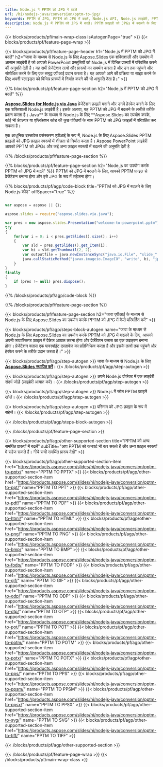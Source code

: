 ```yaml
---
title: Node.js में PPTM को JPG में बदलें
url: /hi/nodejs-java/conversion/pptm-to-jpg/
keywords: PPTM से JPG, PPTM को JPG में बदलें, Node.js API, Node.js लाइब्रेरी, PPTM, JPG
description: Node.js में PPTM को JPG में बदलें। PPTM फ़ाइलों को JPGs में बदलने के लिए Node.js लाइब्रेरी API का उपयोग करें
---
```


{{< blocks/products/pf/main-wrap-class isAutogenPage="true" >}}
{{< blocks/products/pf/feature-page-wrap >}}

{{< blocks/products/pf/feature-page-header h1="Node.js में PPTM को JPG में बदलें" h2="जावा के माध्यम से Node.js के लिए Aspose.Slides एक शक्तिशाली और उपयोग में आसान लाइब्रेरी है जो आपको PowerPoint प्रस्तुतियों को Node.js में विभिन्न प्रारूपों में परिवर्तित करने की अनुमति देती है। यह सभी प्रेजेंटेशन तत्वों और प्रारूपों का समर्थन करता है और उन तक पहुंचने और संशोधित करने के लिए एक समृद्ध एपीआई प्रदान करता है। यह आपको आगे की प्रक्रिया या साझा करने के लिए अपनी स्लाइड्स को विभिन्न प्रारूपों में निर्यात करने की भी अनुमति देता है।" >}}

{{% blocks/products/pf/feature-page-section h2="Node.js में PPTM को JPG में बदलें" %}}

[**Aspose.Slides for Node.js via Java**](https://products.aspose.com/slides/hi/nodejs-java/) प्रेजेंटेशन फ़ाइलें बनाने और उनमें हेरफेर करने के लिए एक शक्तिशाली Node.js लाइब्रेरी है। इसके अलावा, यह PPTM को JPG में बदलने के लचीले तरीके प्रदान करता है। Java** के माध्यम से Node.js के लिए **Aspose.Slides का उपयोग करके, कोई भी डेवलपर या एप्लिकेशन कोड की कुछ पंक्तियों के साथ PPTM को JPG फ़ाइलों में परिवर्तित कर सकता है।

एक आधुनिक दस्तावेज़ प्रसंस्करण एपीआई के रूप में, Node.js के लिए Aspose.Slides PPTM फ़ाइलों को JPG फ़ाइल स्वरूपों में शीघ्रता से निर्यात करता है। Aspose PowerPoint लाइब्रेरी आपको PPTM को JPGs और कई अन्य फ़ाइल स्वरूपों में बदलने की अनुमति देती है

{{% /blocks/products/pf/feature-page-section %}}

{{% blocks/products/pf/feature-page-section  h2="Node.js का उपयोग करके PPTM को JPG में बदलें" %}}
PPTM को JPG में बदलने के लिए, आपको PPTM फ़ाइल से प्रेजेंटेशन बनाना होगा और इसे JPG के रूप में सहेजना होगा।

{{% blocks/products/pf/agp/code-block title="PPTM को JPG में बदलने के लिए Node.js कोड" offSpacer="true" %}}

```javascript

var aspose = aspose || {};

aspose.slides = require("aspose.slides.via.java");

var pres = new aspose.slides.Presentation("welcome-to-powerpoint.pptm");
try
{
    for(var i = 0; i < pres.getSlides().size(); i++)
    {
        var sld = pres.getSlides().get_Item(i);
        var bi = sld.getThumbnail(2, 2);
        var outputfile = java.newInstanceSync("java.io.File", "slide_" + sld.getSlideNumber() + ".jpg");
        java.callStaticMethod("javax.imageio.ImageIO", "write", bi, "jpeg", outputfile);
    }
}
finally
{
    if (pres != null) pres.dispose();
}
```


{{% /blocks/products/pf/agp/code-block %}}

{{% /blocks/products/pf/feature-page-section %}}

{{< blocks/products/pf/feature-page-section  h2="जावा एपीआई के माध्यम से Node.js के लिए Aspose.Slides का उपयोग करके PPTM को JPG में कैसे परिवर्तित करें" >}}

{{< blocks/products/pf/agp/steps-block-autogen name="जावा के माध्यम से Node.js के लिए Aspose.Slides का उपयोग करके PPTM को JPG में बदलने के लिए, आपको अपनी जावास्क्रिप्ट फ़ाइल में पैकेज आयात करना होगा और प्रेजेंटेशन क्लास का एक उदाहरण बनाना होगा। प्रेजेंटेशन क्लास एक पावरपॉइंट दस्तावेज़ का प्रतिनिधित्व करता है और इसके तत्वों तक पहुंचने और हेरफेर करने के तरीके प्रदान करता है।" >}}

{{< blocks/products/pf/agp/step-autogen >}}
जावा के माध्यम से Node.js के लिए [**Aspose.Slides स्थापित करें**](https://products.aspose.com/slides/hi/nodejs-java/)।
{{< /blocks/products/pf/agp/step-autogen >}}

{{< blocks/products/pf/agp/step-autogen >}}
अपने Node.js प्रोजेक्ट में एक लाइब्रेरी संदर्भ जोड़ें (लाइब्रेरी आयात करें)।
{{< /blocks/products/pf/agp/step-autogen >}}

{{< blocks/products/pf/agp/step-autogen >}}
Node.js में स्रोत PPTM फ़ाइलें खोलें।
{{< /blocks/products/pf/agp/step-autogen >}}

{{< blocks/products/pf/agp/step-autogen >}}
परिणाम को JPG फ़ाइल के रूप में सहेजें।
{{< /blocks/products/pf/agp/step-autogen >}}

{{< /blocks/products/pf/agp/steps-block-autogen >}}

{{< /blocks/products/pf/feature-page-section >}}

{{< blocks/products/pf/agp/other-supported-section title="PPTM को अन्य समर्थित प्रारूपों में बदलें" subTitle="आप PPTM को कनवर्ट भी कर सकते हैं और अन्य फ़ाइल स्वरूपों में सहेज सकते हैं। नीचे सभी समर्थित प्रारूप देखें" >}}

{{< blocks/products/pf/agp/other-supported-section-item href="https://products.aspose.com/slides/hi/nodejs-java/conversion/pptm-to-pptx/" name="PPTM TO PPTX" >}}
{{< blocks/products/pf/agp/other-supported-section-item href="https://products.aspose.com/slides/hi/nodejs-java/conversion/pptm-to-ppt/" name="PPTM TO PPT" >}}
{{< blocks/products/pf/agp/other-supported-section-item href="https://products.aspose.com/slides/hi/nodejs-java/conversion/pptm-to-pdf/" name="PPTM TO PDF" >}}
{{< blocks/products/pf/agp/other-supported-section-item href="https://products.aspose.com/slides/hi/nodejs-java/conversion/pptm-to-html/" name="PPTM TO HTML" >}}
{{< blocks/products/pf/agp/other-supported-section-item href="https://products.aspose.com/slides/hi/nodejs-java/conversion/pptm-to-png/" name="PPTM TO PNG" >}}
{{< blocks/products/pf/agp/other-supported-section-item href="https://products.aspose.com/slides/hi/nodejs-java/conversion/pptm-to-bmp/" name="PPTM TO BMP" >}}
{{< blocks/products/pf/agp/other-supported-section-item href="https://products.aspose.com/slides/hi/nodejs-java/conversion/pptm-to-fodp/" name="PPTM TO FODP" >}}
{{< blocks/products/pf/agp/other-supported-section-item href="https://products.aspose.com/slides/hi/nodejs-java/conversion/pptm-to-gif/" name="PPTM TO GIF" >}}
{{< blocks/products/pf/agp/other-supported-section-item href="https://products.aspose.com/slides/hi/nodejs-java/conversion/pptm-to-odp/" name="PPTM TO ODP" >}}
{{< blocks/products/pf/agp/other-supported-section-item href="https://products.aspose.com/slides/hi/nodejs-java/conversion/pptm-to-otp/" name="PPTM TO OTP" >}}
{{< blocks/products/pf/agp/other-supported-section-item href="https://products.aspose.com/slides/hi/nodejs-java/conversion/pptm-to-pot/" name="PPTM TO POT" >}}
{{< blocks/products/pf/agp/other-supported-section-item href="https://products.aspose.com/slides/hi/nodejs-java/conversion/pptm-to-potm/" name="PPTM TO POTM" >}}
{{< blocks/products/pf/agp/other-supported-section-item href="https://products.aspose.com/slides/hi/nodejs-java/conversion/pptm-to-potx/" name="PPTM TO POTX" >}}
{{< blocks/products/pf/agp/other-supported-section-item href="https://products.aspose.com/slides/hi/nodejs-java/conversion/pptm-to-pps/" name="PPTM TO PPS" >}}
{{< blocks/products/pf/agp/other-supported-section-item href="https://products.aspose.com/slides/hi/nodejs-java/conversion/pptm-to-ppsm/" name="PPTM TO PPSM" >}}
{{< blocks/products/pf/agp/other-supported-section-item href="https://products.aspose.com/slides/hi/nodejs-java/conversion/pptm-to-ppsx/" name="PPTM TO PPSX" >}}
{{< blocks/products/pf/agp/other-supported-section-item href="https://products.aspose.com/slides/hi/nodejs-java/conversion/pptm-to-svg/" name="PPTM TO SVG" >}}
{{< blocks/products/pf/agp/other-supported-section-item href="https://products.aspose.com/slides/hi/nodejs-java/conversion/pptm-to-tiff/" name="PPTM TO TIFF" >}}


{{< /blocks/products/pf/agp/other-supported-section >}}

{{< /blocks/products/pf/feature-page-wrap >}}
{{< /blocks/products/pf/main-wrap-class >}}